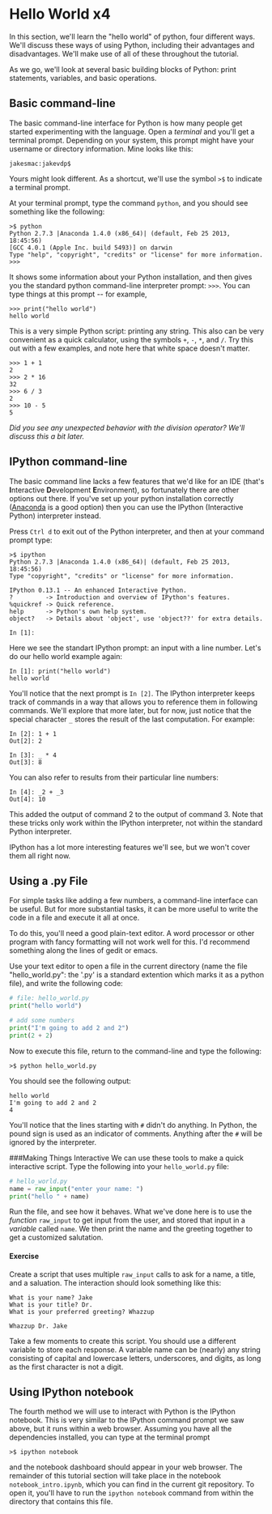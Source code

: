 Hello World x4
==============
In this section, we'll learn the "hello world" of python, four different ways.
We'll discuss these ways of using Python, including their advantages and
disadvantages.  We'll make use of all of these throughout the tutorial.

As we go, we'll look at several basic building blocks of Python: print
statements, variables, and basic operations.



Basic command-line
------------------
The basic command-line interface for Python is how many people get started
experimenting with the language.  Open a *terminal* and you'll get a terminal
prompt.  Depending on your system, this prompt might have your username or
directory information.  Mine looks like this:

```
jakesmac:jakevdp$
```

Yours might look different. As a shortcut, we'll use the symbol ``>$`` to
indicate a terminal prompt.

At your terminal prompt, type the command ``python``, and you should see
something like the following:

```
>$ python
Python 2.7.3 |Anaconda 1.4.0 (x86_64)| (default, Feb 25 2013, 18:45:56) 
[GCC 4.0.1 (Apple Inc. build 5493)] on darwin
Type "help", "copyright", "credits" or "license" for more information.
>>> 
```

It shows some information about your Python installation, and then gives you
the standard python command-line interpreter prompt: ``>>>``.  You can type
things at this prompt -- for example,

```
>>> print("hello world")
hello world
```

This is a very simple Python script: printing any string.  This also can be
very convenient as a quick calculator, using the symbols ``+``, ``-``, ``*``,
and ``/``.  Try this out with a few examples, and note here that white space
doesn't matter.

```
>>> 1 + 1
2
>>> 2 * 16
32
>>> 6 / 3
2
>>> 10 - 5
5
```

*Did you see any unexpected behavior with the division operator?
We'll discuss this a bit later.*




IPython command-line
--------------------
The basic command line lacks a few features that we'd like for an IDE
(that's **I**nteractive **D**evelopment **E**nvironment), so fortunately
there are other options out there.  If you've set up your python 
installation correctly ([Anaconda](https://store.continuum.io/) is a
good option) then you can use the IPython (Interactive Python) interpreter
instead.

Press ``Ctrl d`` to exit out of the Python interpreter, and then at your
command prompt type:

```
>$ ipython
Python 2.7.3 |Anaconda 1.4.0 (x86_64)| (default, Feb 25 2013, 18:45:56) 
Type "copyright", "credits" or "license" for more information.

IPython 0.13.1 -- An enhanced Interactive Python.
?         -> Introduction and overview of IPython's features.
%quickref -> Quick reference.
help      -> Python's own help system.
object?   -> Details about 'object', use 'object??' for extra details.

In [1]:
```

Here we see the standart IPython prompt: an input with a line number.  Let's
do our hello world example again:

```
In [1]: print("hello world")
hello world
```

You'll notice that the next prompt is ``In [2]``.  The IPython interpreter
keeps track of commands in a way that allows you to reference them in following
commands.  We'll explore that more later, but for now, just notice that the
special character ``_`` stores the result of the last computation.
For example:

```
In [2]: 1 + 1
Out[2]: 2

In [3]: _ * 4
Out[3]: 8
```

You can also refer to results from their particular line numbers:

```
In [4]: _2 + _3
Out[4]: 10
```

This added the output of command 2 to the output of command 3.  Note that
these tricks only work within the IPython interpreter, not within the standard
Python interpreter.

IPython has a lot more interesting features we'll see, but we won't cover them
all right now.



Using a .py File
----------------
For simple tasks like adding a few numbers, a command-line interface can be
useful.  But for more substantial tasks, it can be more useful to write the
code in a file and execute it all at once.

To do this, you'll need a good plain-text editor.  A word processor or other
program with fancy formatting will not work well for this.  I'd recommend
something along the lines of gedit or emacs.

Use your text editor to open a file in the current directory
(name the file "hello_world.py": the '.py' is a standard extention which
marks it as a python file), and write the following code:

``` python
# file: hello_world.py
print("hello world")

# add some numbers
print("I'm going to add 2 and 2")
print(2 + 2)
```

Now to execute this file, return to the command-line and type the following:

```
>$ python hello_world.py
```

You should see the following output:

```
hello world
I'm going to add 2 and 2
4
```

You'll notice that the lines starting with ``#`` didn't do anything.  In
Python, the pound sign is used as an indicator of comments.  Anything after
the ``#`` will be ignored by the interpreter.

###Making Things Interactive
We can use these tools to make a quick interactive script.  Type the following
into your ``hello_world.py`` file:

``` python
# hello_world.py
name = raw_input("enter your name: ")
print("hello " + name)
```

Run the file, and see how it behaves.  What we've done here is to use the
*function* ``raw_input`` to get input from the user, and stored that input
in a *variable* called ``name``.  We then print the name and the greeting
together to get a customized salutation.

#### Exercise
Create a script that uses multiple ``raw_input`` calls to ask for a name,
a title, and a saluation.  The interaction should look something like this:

```
What is your name? Jake
What is your title? Dr.
What is your preferred greeting? Whazzup

Whazzup Dr. Jake
```

Take a few moments to create this script. You should use a different variable
to store each response.  A variable name can be (nearly) any string
consisting of capital and lowercase letters, underscores, and digits, as
long as the first character is not a digit.



Using IPython notebook
----------------------
The fourth method we will use to interact with Python is the IPython notebook.
This is very similar to the IPython command prompt we saw above, but it
runs within a web browser.  Assuming you have all the dependencies installed,
you can type at the terminal prompt

```
>$ ipython notebook
```

and the notebook dashboard should appear in your web browser.  The remainder
of this tutorial section will take place in the notebook
``notebook_intro.ipynb``, which you can find in the current git repository.
To open it, you'll have to run the ``ipython notebook`` command from within
the directory that contains this file.